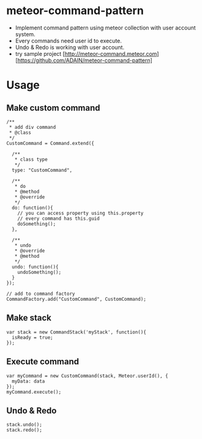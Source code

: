 # meteor-command-pattern
- Implement command pattern using meteor collection with user account system.
- Every commands need user id to execute.
- Undo & Redo is working with user account.
- try sample project [http://meteor-command.meteor.com] [https://github.com/ADAIN/meteor-command-pattern]

# Usage

## Make custom command        
    /**
     * add div command
     * @class
     */
    CustomCommand = Command.extend({
    
      /**
       * class type
       */
      type: "CustomCommand",
    
      /**
       * do
       * @method
       * @override
       */
      do: function(){
        // you can access property using this.property
        // every command has this.guid
        doSomething();
      },
    
      /**
       * undo
       * @override
       * @method
       */
      undo: function(){
        undoSomething();
      }
    });

    // add to command factory
    CommandFactory.add("CustomCommand", CustomCommand);

## Make stack
    var stack = new CommandStack('myStack', function(){
      isReady = true;
    });

## Execute command
    var myCommand = new CustomCommand(stack, Meteor.userId(), {
      myData: data
    });
    myCommand.execute();

## Undo & Redo
    stack.undo();
    stack.redo();
    